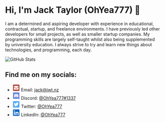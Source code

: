 Hi, I'm Jack Taylor (OhYea777) 👋
=================================

I am a determined and aspiring developer with experience in educational, contractual, startup, and 
freelance environments. I have previously led other developers for small projects, as well as smaller 
startup companies. My programming skills are largely self-taught whilst also being supplemented by 
university education. I always strive to try and learn new things about technologies, and programming, 
each day.
<br />

![GitHub Stats](https://github-readme-stats.vercel.app/api?username=OhYea777&show_icons=true&theme=merko&count_private=true)

Find me on my socials:
------------------------

- ![Email](./icons/envelope-square.svg) Email: [jack@jwt.nz](mailto:jack@jwt.nz)
- ![Discord](./icons/discord.svg) Discord: [@OhYea777#1337](https://discordapp.com/users/226900963540074498)
- ![Twitter](./icons/twitter-square.svg) Twitter: [@OhYea777](https://twitter.com/OhYea777)
- ![LinkedIn](./icons/linkedin.svg) LinkedIn: [@OhYea777](https://www.linkedin.com/in/ohyea777/)
